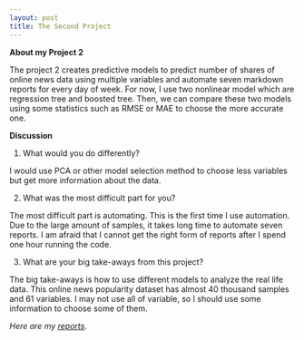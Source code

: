 ```yaml
---
layout: post
title: The Second Project
---
```


**About my Project 2**

The project 2 creates predictive models to predict number of shares of online news data using multiple variables and automate seven markdown reports for every day of week. For now, I use two nonlinear model which are regression tree and boosted tree. Then, we can compare these two models using some statistics such as RMSE or MAE to choose the more accurate one. 

**Discussion** 

1. What would you do differently?

I would use PCA or other model selection method to choose less variables but get more information about the data. 

2. What was the most difficult part for you?

The most difficult part is automating. This is the first time I use automation. Due to the large amount of samples, it takes long time to automate seven reports. I am afraid that I cannot get the right form of reports after I spend one hour running the code. 

3. What are your big take-aways from this project?

The big take-aways is how to use different models to analyze the real life data. This online news popularity dataset has almost 40 thousand samples and 61 variables. I may not use all of variable, so I should use some information to choose some of them. 

*Here are my [reports](https://yuyaooo.github.io/Project2/).*
